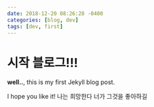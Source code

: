```yaml
---
date: 2018-12-20 08:26:28 -0400
categories: [blog, dev]
tags: [dev, first]
---
```


# 시작 블로그!!!

**well..**, this is my first Jekyll blog post.

I hope you like it!
나는 희망한다 너가 그것을 좋아하길
